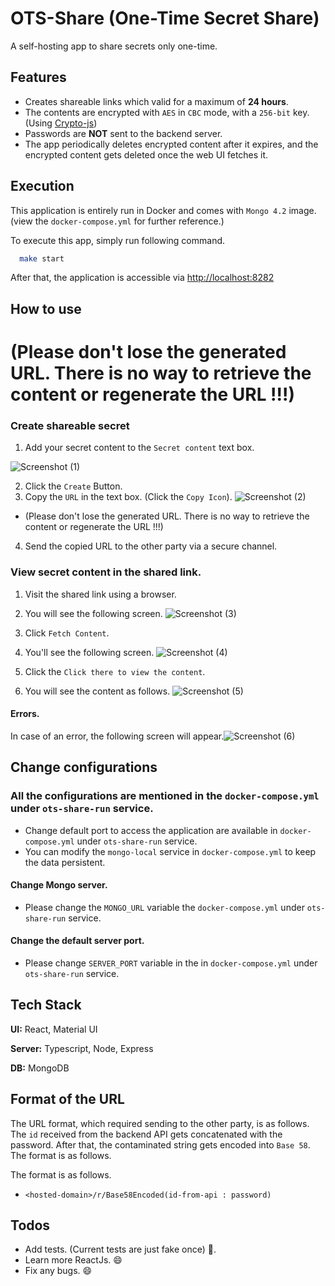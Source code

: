 # OTS-Share (One-Time Secret Share)

A self-hosting app to share secrets only one-time.

## Features

- Creates shareable links which valid for a maximum of **24 hours**.
- The contents are encrypted with `AES` in `CBC` mode, with a `256-bit` key.
  (Using [Crypto-js](https://cryptojs.gitbook.io/docs/#the-cipher-algorithms))
- Passwords are **NOT** sent to the backend server.
- The app periodically deletes encrypted content after it expires, and the encrypted content gets deleted once the web UI fetches it.

## Execution

This application is entirely run in Docker and comes with `Mongo 4.2` image. (view the `docker-compose.yml` for further reference.)

To execute this app, simply run following command.

```bash
  make start
```

After that, the application is accessible via [http://localhost:8282](http://localhost:8282)

## How to use

# (Please don't lose the generated URL. There is no way to retrieve the content or regenerate the URL !!!)

### Create shareable secret

1. Add your secret content to the `Secret content` text box.

![Screenshot (1)](https://user-images.githubusercontent.com/10336353/218278169-776db645-b7a4-4068-bf0a-9c33ee1f3157.png)

2. Click the `Create` Button.
3. Copy the `URL` in the text box. (Click the `Copy Icon`).
   ![Screenshot (2)](https://user-images.githubusercontent.com/10336353/218278298-2ded1d50-82e0-4cbf-978f-79f9d637876f.png)
* (Please don't lose the generated URL. There is no way to retrieve the content or regenerate the URL !!!)
4. Send the copied URL to the other party via a secure channel.

### View secret content in the shared link.

1. Visit the shared link using a browser.
2. You will see the following screen.
![Screenshot (3)](https://user-images.githubusercontent.com/10336353/218278430-8dfc4b41-1f75-4a67-a3e0-a2966b3d57fa.png) 
3. Click `Fetch Content`. 
4. You'll see the following screen.
![Screenshot (4)](https://user-images.githubusercontent.com/10336353/218278478-15c40978-116b-4f73-868b-8deaf4eb1b86.png) 

5. Click the `Click there to view the content`. 

6. You will see the content as follows.
![Screenshot (5)](https://user-images.githubusercontent.com/10336353/218278542-0979fda7-afa0-4425-99c2-a283bcc3e3d1.png)

#### Errors.

In case of an error, the following screen will appear.![Screenshot (6)](https://user-images.githubusercontent.com/10336353/218278571-9af87297-0e2c-44dd-b172-c5ddbe28a7f3.png)

## Change configurations

### All the configurations are mentioned in the `docker-compose.yml` under `ots-share-run` service.

- Change default port to access the application are available in `docker-compose.yml` under `ots-share-run` service.
- You can modify the `mongo-local` service in `docker-compose.yml` to keep the data persistent.

#### Change Mongo server.

- Please change the `MONGO_URL` variable the `docker-compose.yml` under `ots-share-run` service.

#### Change the default server port.

- Please change `SERVER_PORT` variable in the in `docker-compose.yml` under `ots-share-run` service.

## Tech Stack

**UI:** React, Material UI

**Server:** Typescript, Node, Express

**DB:** MongoDB

## Format of the URL

The URL format, which required sending to the other party, is as follows. The `id` received from the backend API gets concatenated with the password. After that, the contaminated string gets encoded into `Base 58`.
The format is as follows.

The format is as follows.

- `<hosted-domain>/r/Base58Encoded(id-from-api : password)`

## Todos
- Add tests. (Current tests are just fake once) :facepalm:.
- Learn more ReactJs. :smile:
- Fix any bugs. :smile:
